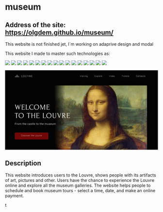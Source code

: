# museum

## Address of the site: https://olgdem.github.io/museum/

This website is not finished jet, I`m working on adaprive design and modal

This website I made to master such technologies as:

![](https://img.shields.io/badge/-HTML-000000)
![](https://img.shields.io/badge/-CSS-000000)
![](https://img.shields.io/badge/-SVG-B22222)
![](https://img.shields.io/badge/-parallax-B22222)
![](https://img.shields.io/badge/-video-B22222)
![](https://img.shields.io/badge/-Grid-000000)
![](https://img.shields.io/badge/-map-000000)
![](https://img.shields.io/badge/-positions-000000)
![](https://img.shields.io/badge/-scroll%20animation-B22222)
![](https://img.shields.io/badge/-slider-B22222)
![](https://img.shields.io/badge/-background%20layers-000000)
![](https://img.shields.io/badge/-java%20Script-000000)
![](https://img.shields.io/badge/-media%20queries-B22222)
![](https://img.shields.io/badge/-tickets%20counter-000000)
![](https://img.shields.io/badge/-Flexbox-B22222)
![](https://img.shields.io/badge/-modal-B22222)
![](https://img.shields.io/badge/-pagination-000000)

![screenshot](/screenshot_museum.jpg)

## Description

This website introduces users to the Louvre, shows people with its artifacts of art, pictures and other. Users have the chance to experience the Louvre online and explore all the museum galleries.
The website helps people to schedule and book museum tours - select a time, date, and make an online payment.

t
